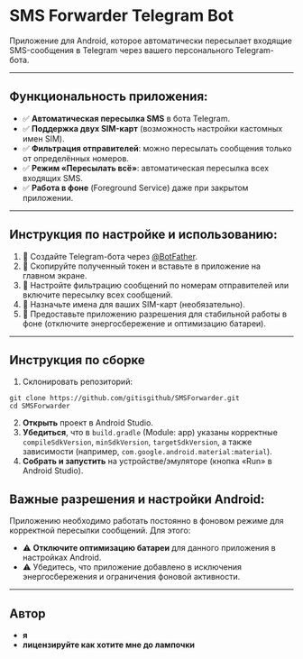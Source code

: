 # SMS Forwarder Telegram Bot

Приложение для Android, которое автоматически пересылает входящие SMS-сообщения в Telegram через вашего персонального Telegram-бота.

---

## Функциональность приложения:
- ✅ **Автоматическая пересылка SMS** в бота Telegram.
- ✅ **Поддержка двух SIM-карт** (возможность настройки кастомных имен SIM).
- ✅ **Фильтрация отправителей**: можно пересылать сообщения только от определённых номеров.
- ✅ **Режим «Пересылать всё»**: автоматическая пересылка всех входящих SMS.
- ✅ **Работа в фоне** (Foreground Service) даже при закрытом приложении.

---

## Инструкция по настройке и использованию:
1. 🔹 Создайте Telegram-бота через [@BotFather](https://t.me/BotFather).
2. 🔹 Скопируйте полученный токен и вставьте в приложение на главном экране.
3. 🔹 Настройте фильтрацию сообщений по номерам отправителей или включите пересылку всех сообщений.
4. 🔹 Назначьте имена для ваших SIM-карт (необязательно).
5. 🔹 Предоставьте приложению разрешения для стабильной работы в фоне (отключите энергосбережение и оптимизацию батареи).

---
## Инструкция по сборке
1. Склонировать репозиторий:
```
git clone https://github.com/gitisgithub/SMSForwarder.git
cd SMSForwarder
```

2. **Открыть** проект в Android Studio.
3. **Убедиться**, что в `build.gradle` (Module: app) указаны корректные `compileSdkVersion`, `minSdkVersion`, `targetSdkVersion`, а также зависимости (например, `com.google.android.material:material`).
4. **Собрать и запустить** на устройстве/эмуляторе (кнопка «Run» в Android Studio).


## Важные разрешения и настройки Android:
Приложению необходимо работать постоянно в фоновом режиме для корректной пересылки сообщений. Для этого:

- ⚠️ **Отключите оптимизацию батареи** для данного приложения в настройках Android.
- ⚠️ Убедитесь, что приложение добавлено в исключения энергосбережения и ограничения фоновой активности.

---


## Автор
- **я**
- **лицензируйте как хотите мне до лампочки**
